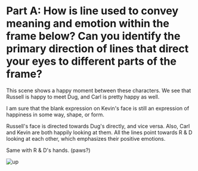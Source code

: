 # Part A: How is line used to convey meaning and emotion within the frame below? Can you identify the primary direction of lines that direct your eyes to different parts of the frame?

This scene shows a happy moment between these characters. We see that Russell is happy to meet Dug, and Carl is pretty happy as well. 

I am sure that the blank expression on Kevin's face is still an expression of happiness in some way, shape, or form. 

Russell's face is directed towards Dug's directly, and vice versa. Also, Carl and Kevin are both happily looking at them. All the lines point towards R & D looking at each other, which emphasizes their positive emotions. 

Same with R & D's hands. (paws?) 

![up](https://github.com/masqueradeofsilence/pixar-in-a-box/blob/main/image.jpg?raw=true)













